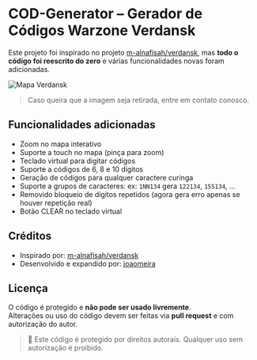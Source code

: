 # COD-Generator – Gerador de Códigos Warzone Verdansk

Este projeto foi inspirado no projeto [m-alnafisah/verdansk](https://m-alnafisah.github.io/verdansk/), mas **todo o código foi reescrito do zero** e várias funcionalidades novas foram adicionadas.

![Mapa Verdansk](https://www.facebook.com/TheBeanBoltShow/posts/full-verdansk-2025-keypadsbunker-codes-including-easter-egg-subway/1249029880345575/)

> Caso queira que a imagem seja retirada, entre em contato conosco.

## Funcionalidades adicionadas

- Zoom no mapa interativo
- Suporte a touch no mapa (pinça para zoom)
- Teclado virtual para digitar códigos
- Suporte a códigos de 6, 8 e 10 dígitos
- Geração de códigos para qualquer caractere curinga
- Suporte a grupos de caracteres: ex: `1NN134` gera `122134`, `155134`, ...
- Removido bloqueio de dígitos repetidos (agora gera erro apenas se houver repetição real)
- Botão CLEAR no teclado virtual

## Créditos

- Inspirado por: [m-alnafisah/verdansk](https://github.com/m-alnafisah)
- Desenvolvido e expandido por: [joaomeira](https://github.com/joaomeira)

## Licença

O código é protegido e **não pode ser usado livremente**.  
Alterações ou uso do código devem ser feitas via **pull request** e com autorização do autor.

> 🚫 Este código é protegido por direitos autorais. Qualquer uso sem autorização é proibido.
